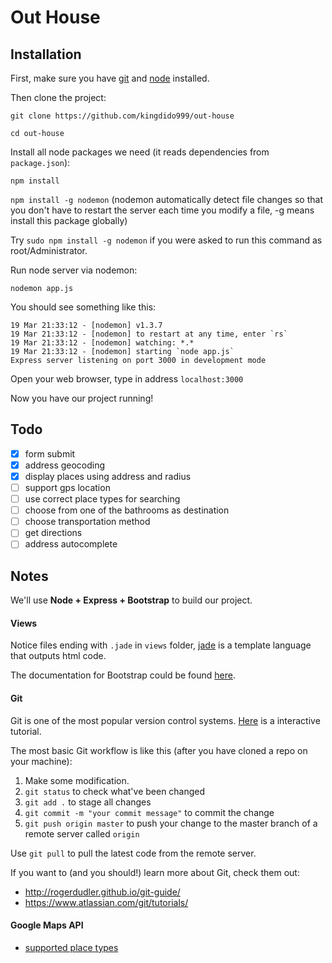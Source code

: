 # Out House

## Installation

First, make sure you have [git](http://git-scm.com/downloads) and [node](https://nodejs.org/) installed.

Then clone the project:

`git clone https://github.com/kingdido999/out-house`

`cd out-house`

Install all node packages we need (it reads dependencies from `package.json`):

`npm install`

`npm install -g nodemon` (nodemon automatically detect file changes so that you don't have to restart the server each time you modify a file, -g means install this package globally)

Try `sudo npm install -g nodemon` if you were asked to run this command as root/Administrator.

Run node server via nodemon:

`nodemon app.js`

You should see something like this:

```
19 Mar 21:33:12 - [nodemon] v1.3.7
19 Mar 21:33:12 - [nodemon] to restart at any time, enter `rs`
19 Mar 21:33:12 - [nodemon] watching: *.*
19 Mar 21:33:12 - [nodemon] starting `node app.js`
Express server listening on port 3000 in development mode
```

Open your web browser, type in address `localhost:3000`

Now you have our project running!

## Todo

- [x] form submit
- [x] address geocoding
- [x] display places using address and radius
- [ ] support gps location
- [ ] use correct place types for searching
- [ ] choose from one of the bathrooms as destination
- [ ] choose transportation method
- [ ] get directions
- [ ] address autocomplete

## Notes

We'll use **Node + Express + Bootstrap** to build our project.

#### Views

Notice files ending with `.jade` in `views` folder, [jade](http://jade-lang.com/) is a template language that outputs html code.

The documentation for Bootstrap could be found [here](http://getbootstrap.com/css/).

#### Git

Git is one of the most popular version control systems. [Here](https://try.github.io/levels/1/challenges/1) is a interactive tutorial.

The most basic Git workflow is like this (after you have cloned a repo on your machine):

1. Make some modification.
2. `git status` to check what've been changed
3. `git add .` to stage all changes
4. `git commit -m "your commit message"` to commit the change
5. `git push origin master` to push your change to the master branch of a remote server called `origin`

Use `git pull` to pull the latest code from the remote server.

If you want to (and you should!) learn more about Git, check them out:

- http://rogerdudler.github.io/git-guide/
- https://www.atlassian.com/git/tutorials/

#### Google Maps API

- [supported place types](https://developers.google.com/places/supported_types)